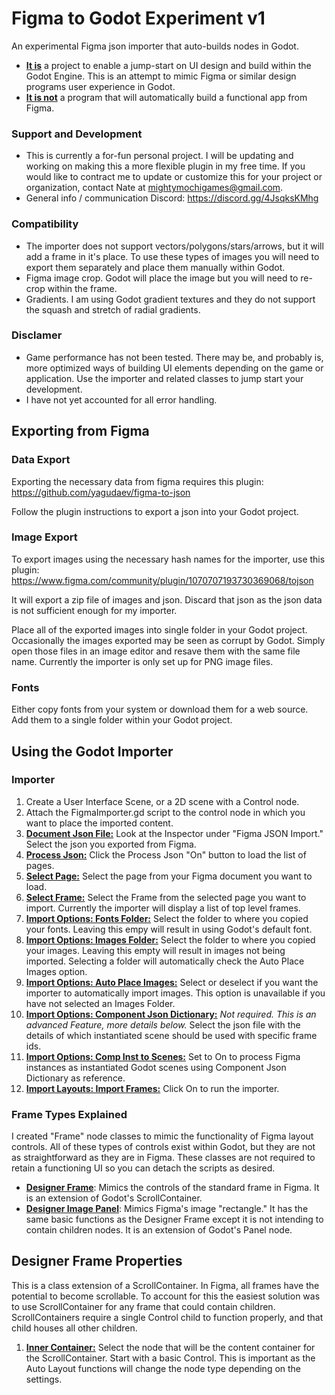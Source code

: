 # Figma to Godot Experiment v1
An experimental Figma json importer that auto-builds nodes in Godot. 

+ <ins>**It is**</ins> a project to enable a jump-start on UI design and build within the Godot Engine. This is an attempt to mimic Figma or similar design programs user experience in Godot.
+ <ins>**It is not**</ins> a program that will automatically build a functional app from Figma.

### Support and Development
+ This is currently a for-fun personal project. I will be updating and working on making this a more flexible plugin in my free time. If you would like to contract me to update or customize this for your project or organization, contact Nate at mightymochigames@gmail.com.
+ General info / communication Discord: https://discord.gg/4JsqksKMhg

### Compatibility
+ The importer does not support vectors/polygons/stars/arrows, but it will add a frame in it's place. To use these types of images you will need to export them separately and place them manually within Godot.
+ Figma image crop. Godot will place the image but you will need to re-crop within the frame.
+ Gradients. I am using Godot gradient textures and they do not support the squash and stretch of radial gradients.

### Disclamer
+ Game performance has not been tested. There may be, and probably is, more optimized ways of building UI elements depending on the game or application. Use the importer and related classes to jump start your development. 
+ I have not yet accounted for all error handling.

## Exporting from Figma
### Data Export
Exporting the necessary data from figma requires this plugin: https://github.com/yagudaev/figma-to-json

Follow the plugin instructions to export a json into your Godot project. 

### Image Export
To export images using the necessary hash names for the importer, use this plugin: https://www.figma.com/community/plugin/1070707193730369068/tojson

It will export a zip file of images and json. Discard that json as the json data is not sufficient enough for my importer.

Place all of the exported images into single folder in your Godot project. Occasionally the images exported may be seen as corrupt by Godot. Simply open those files in an image editor and resave them with the same file name. Currently the importer is only set up for PNG image files.

### Fonts
Either copy fonts from your system or download them for a web source. Add them to a single folder within your Godot project.

## Using the Godot Importer
### Importer
1. Create a User Interface Scene, or a 2D scene with a Control node.
2. Attach the FigmaImporter.gd script to the control node in which you want to place the imported content.
3. <ins>**Document Json File:**</ins> Look at the Inspector under "Figma JSON Import." Select the json you exported from Figma.
4. <ins>**Process Json:**</ins> Click the Process Json "On" button to load the list of pages.
5. <ins>**Select Page:**</ins> Select the page from your Figma document you want to load.
6. <ins>**Select Frame:**</ins> Select the Frame from the selected page you want to import. Currently the importer will display a list of top level frames.
7. <ins>**Import Options: Fonts Folder:**</ins> Select the folder to where you copied your fonts. Leaving this empy will result in using Godot's default font.
8. <ins>**Import Options: Images Folder:**</ins> Select the folder to where you copied your images. Leaving this empty will result in images not being imported. Selecting a folder will automatically check the Auto Place Images option.
9. <ins>**Import Options: Auto Place Images:**</ins> Select or deselect if you want the importer to automatically import images. This option is unavailable if you have not selected an Images Folder.
10. <ins>**Import Options: Component Json Dictionary:**</ins> *Not required. This is an advanced Feature, more details below.* Select the json file with the details of which instantiated scene should be used with specific frame ids.
11. <ins>**Import Options: Comp Inst to Scenes:**</ins> Set to On to process Figma instances as instantiated Godot scenes using Component Json Dictionary as reference.
12. <ins>**Import Layouts: Import Frames:**</ins> Click On to run the importer.

### Frame Types Explained
I created "Frame" node classes to mimic the functionality of Figma layout controls. All of these types of controls exist within Godot, but they are not as straightforward as they are in Figma. These classes are not required to retain a functioning UI so you can detach the scripts as desired.

+ <ins>**Designer Frame**</ins>: Mimics the controls of the standard frame in Figma. It is an extension of Godot's ScrollContainer.
+ <ins>**Designer Image Panel**</ins>: Mimics Figma's image "rectangle." It has the same basic functions as the Designer Frame except it is not intending to contain children nodes. It is an extension of Godot's Panel node.

## Designer Frame Properties
This is a class extension of a ScrollContainer. In Figma, all frames have the potential to become scrollable. To account for this the easiest solution was to use ScrollContainer for any frame that could contain children. ScrollContainers require a single Control child to function properly, and that child houses all other children.
1. <ins>**Inner Container:**</ins> Select the node that will be the content container for the ScrollContainer. Start with a basic Control. This is important as the Auto Layout functions will change the node type depending on the settings.
